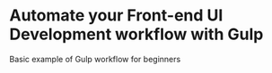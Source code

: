 # Automate your Front-end UI Development workflow with Gulp
Basic example of Gulp workflow for beginners
